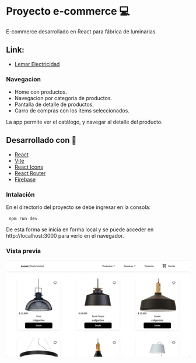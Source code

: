 # Proyecto e-commerce :computer:
E-commerce desarrollado en React para fábrica de luminarias.

## Link:
- [Lemar Electricidad](https://lemarelectricidad.netlify.app/)

### Navegacion
- Home con productos.
- Navegacion por categoria de productos.
- Pantalla de detalle de productos.
- Carro de compras con los items seleccionados.


La app permite ver el catálogo, y navegar al  detalle del producto.

## Desarrollado con :wrench:
- [React](https://es.reactjs.org/)
- [Vite](https://vitejs.dev/)
- [React Icons](https://react-icons.github.io/react-icons/)
- [React Router](https://reactrouter.com/)
- [Firebase](https://firebase.google.com/)

### Intalación

En el directorio del proyecto se debe ingresar en la consola:
```
 npm run dev
```
De esta forma se inicia en forma local y se puede acceder en http://localhost:3000 para verlo en el navegador.

### Vista previa

![](LemarElectricidad.png)
